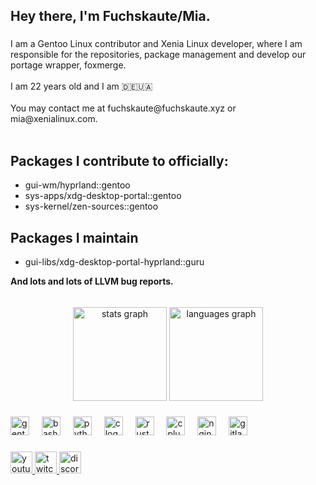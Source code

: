 <h2 align="left">Hey there, I'm Fuchskaute/Mia.</h2>

###

<p align="left">I am a Gentoo Linux contributor and Xenia Linux developer, where I am responsible for the repositories, package management and develop our portage wrapper, foxmerge.<br><br>I am 22 years old and I am  🇩🇪🇺🇦<br><br>You may contact me at fuchskaute@fuchskaute.xyz or mia@xenialinux.com.<br><br></p>

<h2>Packages I contribute to officially:</h2>
<ul>
<li>gui-wm/hyprland::gentoo</li>
<li>sys-apps/xdg-desktop-portal::gentoo</li>
<li>sys-kernel/zen-sources::gentoo</li>
</ul>
<h2>Packages I maintain</h2>
<ul>
  <li>gui-libs/xdg-desktop-portal-hyprland::guru</li>
</ul>

<b>And lots and lots of LLVM bug reports.</b>



######

<div align="center">
  <img src="https://github-readme-stats.vercel.app/api?username=Fuchskaute&hide_title=false&hide_rank=false&show_icons=true&include_all_commits=true&count_private=true&disable_animations=false&theme=dracula&locale=en&hide_border=false" height="150" alt="stats graph"  />
  <img src="https://github-readme-stats.vercel.app/api/top-langs?username=Fuchskaute&locale=en&hide_title=false&layout=compact&card_width=320&langs_count=5&theme=dracula&hide_border=false" height="150" alt="languages graph"  />
</div>

###

<div align="left">
  <img src="https://cdn.jsdelivr.net/gh/devicons/devicon/icons/gentoo/gentoo-plain.svg" height="30" alt="gentoo logo"  />
  <img width="12" />
  <img src="https://cdn.jsdelivr.net/gh/devicons/devicon/icons/bash/bash-plain.svg" height="30" alt="bash logo"  />
  <img width="12" />
  <img src="https://cdn.jsdelivr.net/gh/devicons/devicon/icons/python/python-plain.svg" height="30" alt="python logo"  />
  <img width="12" />
  <img src="https://cdn.jsdelivr.net/gh/devicons/devicon/icons/c/c-line.svg" height="30" alt="c logo"  />
  <img width="12" />
  <img src="https://cdn.jsdelivr.net/gh/devicons/devicon/icons/rust/rust-plain.svg" height="30" alt="rust logo"  />
  <img width="12" />
  <img src="https://cdn.jsdelivr.net/gh/devicons/devicon/icons/cplusplus/cplusplus-line.svg" height="30" alt="cplusplus logo"  />
  <img width="12" />
  <img src="https://cdn.jsdelivr.net/gh/devicons/devicon/icons/nginx/nginx-original.svg" height="30" alt="nginx logo"  />
  <img width="12" />
  <img src="https://cdn.jsdelivr.net/gh/devicons/devicon/icons/gitlab/gitlab-plain.svg" height="30" alt="gitlab logo"  />
</div>

###

<div align="left">
  <a href="https://youtube.com/fuchskaute" target="_blank">
    <img src="https://img.shields.io/static/v1?message=Youtube&logo=youtube&label=&color=FF0000&logoColor=white&labelColor=&style=for-the-badge" height="35" alt="youtube logo"  />
  </a>
  <a href="https://twitch.com/fuchskaute" target="_blank">
    <img src="https://img.shields.io/static/v1?message=Twitch&logo=twitch&label=&color=9146FF&logoColor=white&labelColor=&style=for-the-badge" height="35" alt="twitch logo"  />
  </a>
  <a href="https://discord.gg/gentoolinux" target="_blank">
    <img src="https://img.shields.io/static/v1?message=Discord&logo=discord&label=&color=7289DA&logoColor=white&labelColor=&style=for-the-badge" height="35" alt="discord logo"  />
  </a>
</div>

###

